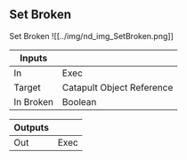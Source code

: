 ## Set Broken
Set Broken
![[../img/nd_img_SetBroken.png]]

|Inputs||
|--|--|
| In | Exec |
| Target | Catapult Object Reference |
| In Broken | Boolean |

|Outputs||
|--|--|
| Out | Exec |

